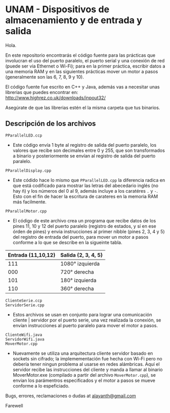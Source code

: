 # UNAM - Dispositivos de almacenamiento y de entrada y salida
Hola.

En este repositorio encontrarás el código fuente para las prácticas que involucran el uso del puerto paralelo, el puerto serial y una conexión de red (puede ser via Ethernet o Wi-Fi); para en la primer práctica, escribir datos a una memoria RAM y en las siguientes prácticas mover un motor a pasos (generalmente son las 6, 7, 8, 9 y 10).

El código fuente fue escrito en C++ y Java, además vas a necesitar unas librerias que puedes encontrar en:
http://www.highrez.co.uk/downloads/inpout32/

Asegúrate de que las librerias estén el la misma carpeta que tus binarios.

Descripción de los archivos
---------------------------
  
  
  ```
  PParallelLED.ccp
  ```
  * Este código envía 1 byte al registro de salida del puerto paralelo, los valores que recibe son decimales entre 0 y 255, que son transformados a binario y posteriormente se envían al registro de salida del puerto paralelo.
  
  ```  
  PParallelDisplay.cpp
  ```
  * Este códido hace lo mismo que `PParallelLED.cpp` la diferencia radica en que está codificado para mostrar las letras del abecedario inglés (no hay ñ) y los números del 0 al 9, además incluye a los caratéres `.` y `-`. Esto con el fin de hacer la escritura de carateres en la memoria RAM más facilmente.
  
  ```  
  PParallelMotor.cpp
  ```
  * El código de este archivo crea un programa que recibe datos de los pines 11, 10 y 12 del puerto paralelo (registro de estados, y sí en ese órden de pines) y envia instrucciones al primer nibble (pines 2, 3, 4 y 5) del registro de entrada del puerto, para mover un motor a pasos conforme a lo que se describe en la sigueinte tabla.
  
  | Entrada (11,10,12)  | Salida (2, 3, 4, 5) |
  | ------------------  | ------------------- |
  | 111                 | 1080° izquierda     |
  | 000                 | 720° derecha        |
  | 101                 | 180° izquierda      |
  | 110                 | 360° derecha        |
 
  
  ```
  ClienteSerie.ccp
  ServidorSerie.cpp
  ```
  * Estos archivos se usan en conjunto para lograr una comunicación cliente | servidor por el puerto serie, una vez realizada la conexión, se envían instrucciones al puerto paralelo para mover el motor a pasos.
  
  ```
  ClienteWifi.java
  ServidorWifi.java
  MoverMotor.cpp
  ```
  * Nuevamente se utiliza una arquitectura cliente servidor basado en sockets sin cifrado; la implemementación fue hecha con Wi-Fi pero no debería tener ningun problema al usarse en redes alámbricas. Aquí el servidor recibe las instrucciones del cliente y manda a llamar al binario MoverMotor.exe (compilado a partir del archivo `MoverMotor.cpp`), se envian los parámentros especificados y el motor a pasos se mueve conforme a lo espeficiado.

Bugs, errores, reclamaciones o dudas at alayanth@gmail.com

Farewell
